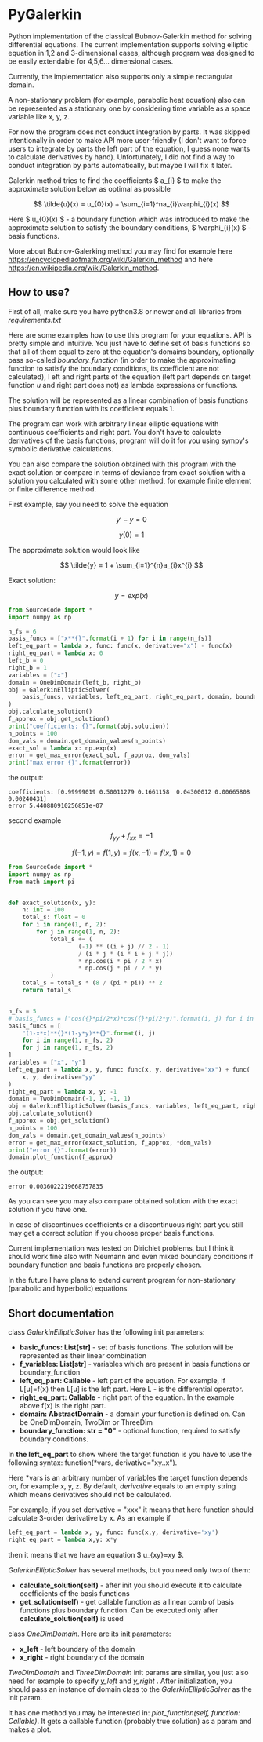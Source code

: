# PyGalerkin
Python implementation of the classical Bubnov-Galerkin method for solving differential equations.
The current implementation supports solving elliptic equation in 1,2 and 3-dimensional cases, 
although program was designed to be easily extendable for 4,5,6... dimensional cases.

Currently, the implementation also supports only a simple rectangular domain.

A non-stationary problem (for example, parabolic heat equation) also can be represented 
as a stationary one by considering time variable as a space variable like x, y, z.

For now the program does not conduct integration by parts. 
It was skipped intentionally in order to make API more user-friendly (I don't want
to force users to integrate by parts the left part of the equation, I guess none wants to 
calculate derivatives by hand). Unfortunately, I did not find a way to conduct integration
by parts automatically, but maybe I will fix it later.

Galerkin method tries to find the coefficients $ a_{i} $ to make the approximate solution below as 
optimal as possible

$$ \tilde{u}(x) = u_{0}(x) + \sum_{i=1}^na_{i}\varphi_{i}(x) $$

Here $ u_{0}(x) $ - a boundary function which was introduced to make the approximate solution to satisfy the
boundary conditions, $ \varphi_{i}(x) $ - basis functions. 

More about Bubnov-Galerking method you may find for example here https://encyclopediaofmath.org/wiki/Galerkin_method 
and here https://en.wikipedia.org/wiki/Galerkin_method.

## How to use?

First of all, make sure you have python3.8 or newer and all libraries from *requirements.txt*

Here are some examples how to use this program for your equations. API is pretty simple and intuitive.
You just have to define set of basis functions so that all of them equal to zero at the equation's domains boundary, 
optionally pass so-called *boundary_function*
(in order to make the approximating function to satisfy the boundary conditions, its coefficient are not calculated), l
eft and right parts of the equation (left part depends on target function $u$ and right part does not) 
as lambda expressions or functions.

The solution will be represented as a linear combination of basis functions 
plus boundary function with its coefficient equals 1.

The program can work with arbitrary linear elliptic equations with continuous coefficients and right part. 
You don't have to calculate 
derivatives of the basis functions, program will do it for you using sympy's symbolic derivative calculations.

You can also compare the solution obtained with this program with the exact solution or compare in terms of deviance
from exact solution with a solution you calculated with some other method, 
for example finite element or finite difference method.

First example, say you need to solve the equation

$$ y'- y = 0 $$

$$ y(0) = 1 $$

The approximate solution would look like

$$ \tilde{y} = 1 + \sum_{i=1}^{n}a_{i}x^{i} $$

Exact solution:

$$ y = exp(x) $$

```python
from SourceCode import *
import numpy as np

n_fs = 6
basis_funcs = ["x**{}".format(i + 1) for i in range(n_fs)]
left_eq_part = lambda x, func: func(x, derivative="x") - func(x)
right_eq_part = lambda x: 0
left_b = 0
right_b = 1
variables = ["x"]
domain = OneDimDomain(left_b, right_b)
obj = GalerkinEllipticSolver(
    basis_funcs, variables, left_eq_part, right_eq_part, domain, boundary_function="1"
)
obj.calculate_solution()
f_approx = obj.get_solution()
print("coefficients: {}".format(obj.solution))
n_points = 100
dom_vals = domain.get_domain_values(n_points)
exact_sol = lambda x: np.exp(x)
error = get_max_error(exact_sol, f_approx, dom_vals)
print("max error {}".format(error))
```
the output:
```
coefficients: [0.99999019 0.50011279 0.1661158  0.04300012 0.00665808 0.00240431]
error 5.440880910256851e-07
```
second example

$$ f_{yy} + f_{xx} = -1 $$

$$ f(-1,y)=f(1,y)=f(x,-1)=f(x,1)=0 $$

```python
from SourceCode import *
import numpy as np
from math import pi


def exact_solution(x, y):
    n: int = 100
    total_s: float = 0
    for i in range(1, n, 2):
        for j in range(1, n, 2):
            total_s += (
                    (-1) ** ((i + j) // 2 - 1)
                    / (i * j * (i * i + j * j))
                    * np.cos(i * pi / 2 * x)
                    * np.cos(j * pi / 2 * y)
            )
    total_s = total_s * (8 / (pi * pi)) ** 2
    return total_s


n_fs = 5
# basis_funcs = ["cos({}*pi/2*x)*cos({}*pi/2*y)".format(i, j) for i in range(1, n_fs, 2) for j in range(1, n_fs, 2)]
basis_funcs = [
    "(1-x*x)**{}*(1-y*y)**{}".format(i, j)
    for i in range(1, n_fs, 2)
    for j in range(1, n_fs, 2)
]
variables = ["x", "y"]
left_eq_part = lambda x, y, func: func(x, y, derivative="xx") + func(
    x, y, derivative="yy"
)
right_eq_part = lambda x, y: -1
domain = TwoDimDomain(-1, 1, -1, 1)
obj = GalerkinEllipticSolver(basis_funcs, variables, left_eq_part, right_eq_part, domain)
obj.calculate_solution()
f_approx = obj.get_solution()
n_points = 100
dom_vals = domain.get_domain_values(n_points)
error = get_max_error(exact_solution, f_approx, *dom_vals)
print("error {}".format(error))
domain.plot_function(f_approx)
```
the output:
```
error 0.0036022219668757835
```

As you can see you may also compare obtained solution with the exact solution if you have one.

In case of discontinues coefficients or a discontinuous right part you still may get a correct solution 
if you choose proper basis functions.

Current implementation was tested on Dirichlet problems, but I think it should work fine also with
Neumann and even mixed boundary conditions if boundary function and basis functions are properly chosen.

In the future I have plans to extend current program for non-stationary (parabolic and hyperbolic) equations.

## Short documentation
class *GalerkinEllipticSolver* has the following init parameters:
* **basic_funcs: List[str]** - set of basis functions. The solution will be represented as their linear combination
* **f_variables: List[str]** - variables which are present in basis functions or boundary_function
* **left_eq_part: Callable** - left part of the equation. For example, if L[u]=f(x) then L[u] is the left part. 
Here L - is the differential operator.
* **right_eq_part: Callable** - right part of the equation. In the example above f(x) is the right part.
* **domain: AbstractDomain** - a domain your function is defined on. Can be OneDimDomain, TwoDim or ThreeDim
* **boundary_function: str = "0"** - optional function, required to satisfy boundary conditions. 

In **the left_eq_part** to show where the target function is you have to use the following syntax:
function(*vars, derivative="xy..x"). 

Here *vars is an arbitrary number of variables the target function depends on, for example x, y, z.
By default, *derivative* equals to an empty string which means derivatives should not be calculated. 

For example, if you set derivative = "xxx" it means that here function should calculate 3-order derivative by x.
As an example if
```python
left_eq_part = lambda x, y, func: func(x,y, derivative='xy')
right_eq_part = lambda x,y: x*y
```
then it means that we have an equation $ u_{xy}=xy $.

*GalerkinEllipticSolver* has several methods, but you need only two of them:
* **calculate_solution(self)** - after init you should execute it to calculate coefficients of the basis functions
* **get_solution(self)** - get callable function as a linear comb of basis functions plus boundary function. Can be
executed only after **calculate_solution(self)** is used

class *OneDimDomain*. Here are its init parameters:
* **x_left** - left boundary of the domain
* **x_right** - right boundary of the domain


*TwoDimDomain* and *ThreeDimDomain* init params are similar, you just also need for example 
to specify *y_left* and *y_right* . After initialization, you should pass an instance of domain 
class to the *GalerkinEllipticSolver* as the init param.

It has one method you may be interested in: *plot_function(self, function: Callable)*. 
It gets a callable function (probably true solution) 
as a param and makes a plot.






